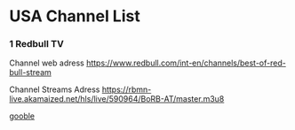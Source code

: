# USA Channel List

### 1 Redbull TV
Channel web adress
  https://www.redbull.com/int-en/channels/best-of-red-bull-stream
  
Channel Streams Adress
  https://rbmn-live.akamaized.net/hls/live/590964/BoRB-AT/master.m3u8
  
  

[gooble](https://google.com)

